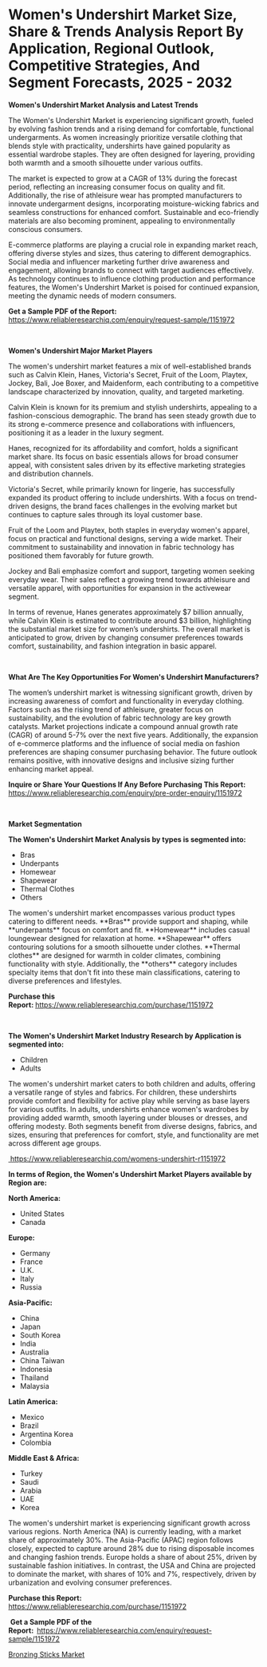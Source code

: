 <p><h1>Women's Undershirt Market Size, Share & Trends Analysis Report By Application, Regional Outlook, Competitive Strategies, And Segment Forecasts, 2025 - 2032</h1></p><p><strong>Women's Undershirt Market Analysis and Latest Trends</strong></p>
<p><p>The Women's Undershirt Market is experiencing significant growth, fueled by evolving fashion trends and a rising demand for comfortable, functional undergarments. As women increasingly prioritize versatile clothing that blends style with practicality, undershirts have gained popularity as essential wardrobe staples. They are often designed for layering, providing both warmth and a smooth silhouette under various outfits.</p><p>The market is expected to grow at a CAGR of 13% during the forecast period, reflecting an increasing consumer focus on quality and fit. Additionally, the rise of athleisure wear has prompted manufacturers to innovate undergarment designs, incorporating moisture-wicking fabrics and seamless constructions for enhanced comfort. Sustainable and eco-friendly materials are also becoming prominent, appealing to environmentally conscious consumers.</p><p>E-commerce platforms are playing a crucial role in expanding market reach, offering diverse styles and sizes, thus catering to different demographics. Social media and influencer marketing further drive awareness and engagement, allowing brands to connect with target audiences effectively. As technology continues to influence clothing production and performance features, the Women's Undershirt Market is poised for continued expansion, meeting the dynamic needs of modern consumers.</p></p>
<p><strong>Get a Sample PDF of the Report:&nbsp;</strong> <a href="https://www.reliableresearchiq.com/enquiry/request-sample/1151972?utm_campaign=3171&utm_medium=2&utm_source=Github&utm_content=ia&utm_term=04042025&utm_id=womens-undershirt">https://www.reliableresearchiq.com/enquiry/request-sample/1151972</a></p>
<p>&nbsp;</p>
<p><strong>Women's Undershirt Major Market Players</strong></p>
<p><p>The women's undershirt market features a mix of well-established brands such as Calvin Klein, Hanes, Victoria's Secret, Fruit of the Loom, Playtex, Jockey, Bali, Joe Boxer, and Maidenform, each contributing to a competitive landscape characterized by innovation, quality, and targeted marketing.</p><p>Calvin Klein is known for its premium and stylish undershirts, appealing to a fashion-conscious demographic. The brand has seen steady growth due to its strong e-commerce presence and collaborations with influencers, positioning it as a leader in the luxury segment.</p><p>Hanes, recognized for its affordability and comfort, holds a significant market share. Its focus on basic essentials allows for broad consumer appeal, with consistent sales driven by its effective marketing strategies and distribution channels.</p><p>Victoria's Secret, while primarily known for lingerie, has successfully expanded its product offering to include undershirts. With a focus on trend-driven designs, the brand faces challenges in the evolving market but continues to capture sales through its loyal customer base.</p><p>Fruit of the Loom and Playtex, both staples in everyday women's apparel, focus on practical and functional designs, serving a wide market. Their commitment to sustainability and innovation in fabric technology has positioned them favorably for future growth.</p><p>Jockey and Bali emphasize comfort and support, targeting women seeking everyday wear. Their sales reflect a growing trend towards athleisure and versatile apparel, with opportunities for expansion in the activewear segment.</p><p>In terms of revenue, Hanes generates approximately $7 billion annually, while Calvin Klein is estimated to contribute around $3 billion, highlighting the substantial market size for women’s undershirts. The overall market is anticipated to grow, driven by changing consumer preferences towards comfort, sustainability, and fashion integration in basic apparel.</p></p>
<p>&nbsp;</p>
<p><strong>What Are The Key Opportunities For Women's Undershirt Manufacturers?</strong></p>
<p><p>The women’s undershirt market is witnessing significant growth, driven by increasing awareness of comfort and functionality in everyday clothing. Factors such as the rising trend of athleisure, greater focus on sustainability, and the evolution of fabric technology are key growth catalysts. Market projections indicate a compound annual growth rate (CAGR) of around 5-7% over the next five years. Additionally, the expansion of e-commerce platforms and the influence of social media on fashion preferences are shaping consumer purchasing behavior. The future outlook remains positive, with innovative designs and inclusive sizing further enhancing market appeal.</p></p>
<p><strong>Inquire or Share Your Questions If Any Before Purchasing This Report:</strong> <a href="https://www.reliableresearchiq.com/enquiry/pre-order-enquiry/1151972?utm_campaign=3171&utm_medium=2&utm_source=Github&utm_content=ia&utm_term=04042025&utm_id=womens-undershirt">https://www.reliableresearchiq.com/enquiry/pre-order-enquiry/1151972</a></p>
<p>&nbsp;</p>
<p><strong>Market Segmentation</strong></p>
<p><strong>The Women's Undershirt Market Analysis by types is segmented into:</strong></p>
<p><ul><li>Bras</li><li>Underpants</li><li>Homewear</li><li>Shapewear</li><li>Thermal Clothes</li><li>Others</li></ul></p>
<p><p>The women's undershirt market encompasses various product types catering to different needs. **Bras** provide support and shaping, while **underpants** focus on comfort and fit. **Homewear** includes casual loungewear designed for relaxation at home. **Shapewear** offers contouring solutions for a smooth silhouette under clothes. **Thermal clothes** are designed for warmth in colder climates, combining functionality with style. Additionally, the **others** category includes specialty items that don't fit into these main classifications, catering to diverse preferences and lifestyles.</p></p>
<p><strong>Purchase this Report:&nbsp;</strong><a href="https://www.reliableresearchiq.com/purchase/1151972?utm_campaign=3171&utm_medium=2&utm_source=Github&utm_content=ia&utm_term=04042025&utm_id=womens-undershirt">https://www.reliableresearchiq.com/purchase/1151972</a></p>
<p>&nbsp;</p>
<p><strong>The Women's Undershirt Market Industry Research by Application is segmented into:</strong></p>
<p><ul><li>Children</li><li>Adults</li></ul></p>
<p><p>The women's undershirt market caters to both children and adults, offering a versatile range of styles and fabrics. For children, these undershirts provide comfort and flexibility for active play while serving as base layers for various outfits. In adults, undershirts enhance women's wardrobes by providing added warmth, smooth layering under blouses or dresses, and offering modesty. Both segments benefit from diverse designs, fabrics, and sizes, ensuring that preferences for comfort, style, and functionality are met across different age groups.</p></p>
<p><a href="https://www.reliableresearchiq.com/womens-undershirt-r1151972?utm_campaign=3171&utm_medium=2&utm_source=Github&utm_content=ia&utm_term=04042025&utm_id=womens-undershirt">&nbsp;https://www.reliableresearchiq.com/womens-undershirt-r1151972</a></p>
<p><strong>In terms of Region, the Women's Undershirt Market Players available by Region are:</strong></p>
<p>
    <p> <strong> North America: </strong>
        <ul>
            <li>United States</li>
            <li>Canada</li>
        </ul>
        </p> 
    <p> <strong> Europe: </strong>
        <ul>
            <li>Germany</li>
            <li>France</li>
            <li>U.K.</li>
            <li>Italy</li>
            <li>Russia</li>
        </ul>
        </p> 
    <p> <strong> Asia-Pacific: </strong>
        <ul>
            <li>China</li>
            <li>Japan</li>
            <li>South Korea</li>
            <li>India</li>
            <li>Australia</li>
            <li>China Taiwan</li>
            <li>Indonesia</li>
            <li>Thailand</li>
            <li>Malaysia</li>
        </ul>
        </p> 
    <p> <strong> Latin America: </strong>
        <ul>
            <li>Mexico</li>
            <li>Brazil</li>
            <li>Argentina Korea</li>
            <li>Colombia</li>
        </ul>
        </p> 
    <p> <strong> Middle East & Africa: </strong>
        <ul>
            <li>Turkey</li>
            <li>Saudi</li>
            <li>Arabia</li>
            <li>UAE</li>
            <li>Korea</li>
        </ul>
    </p>
    </p>
<p><p>The women's undershirt market is experiencing significant growth across various regions. North America (NA) is currently leading, with a market share of approximately 30%. The Asia-Pacific (APAC) region follows closely, expected to capture around 28% due to rising disposable incomes and changing fashion trends. Europe holds a share of about 25%, driven by sustainable fashion initiatives. In contrast, the USA and China are projected to dominate the market, with shares of 10% and 7%, respectively, driven by urbanization and evolving consumer preferences.</p></p>
<p><strong>Purchase this Report: </strong><a href="https://www.reliableresearchiq.com/purchase/1151972?utm_campaign=3171&utm_medium=2&utm_source=Github&utm_content=ia&utm_term=04042025&utm_id=womens-undershirt">https://www.reliableresearchiq.com/purchase/1151972</a></p>
<p>&nbsp;<strong>Get a Sample PDF of the Report:&nbsp;&nbsp;</strong><a href="https://www.reliableresearchiq.com/enquiry/request-sample/1151972?utm_campaign=3171&utm_medium=2&utm_source=Github&utm_content=ia&utm_term=04042025&utm_id=womens-undershirt">https://www.reliableresearchiq.com/enquiry/request-sample/1151972</a></p>
<p><strong></strong></p>
<p><p><a href="https://github.com/gunbybeahmg1/Market-Research-Report-List-1/blob/main/bronzing-sticks-market.md?utm_campaign=3171&utm_medium=2&utm_source=Github&utm_content=ia&utm_term=04042025&utm_id=womens-undershirt">Bronzing Sticks Market</a></p></p>